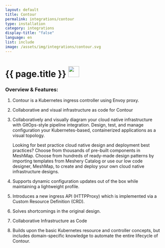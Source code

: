 ```yaml
---
layout: default
title: Contour
permalink: integrations/contour
type: installation
category: integrations
display-title: "false"
language: en
list: include
image: /assets/img/integrations/contour.svg
---
```


<h1>{{ page.title }} <img src="{{ page.image }}" style="width: 35px; height: 35px;" /></h1>


<!-- This needs replaced with the Category property, not the sub-category.
 #### Category: contour-operator -->

### Overview & Features:
1. Contour is a Kubernetes ingress controller using Envoy proxy.

2. Collaborative and visual infrastructure as code for Contour

4. 
    Collaboratively and visually diagram your cloud native infrastructure with GitOps-style pipeline integration. Design, test, and manage configuration your Kubernetes-based, containerized applications as a visual topology.



    Looking for best practice cloud native design and deployment best practices? Choose from thousands of pre-built components in MeshMap. Choose from hundreds of ready-made design patterns by importing templates from Meshery Catalog or use our low code designer, MeshMap, to create and deploy your own cloud native infrastructure designs.



5. Supports dynamic configuration updates out of the box while maintaining a lightweight profile.

6. Introduces a new ingress API (HTTPProxy) which is implemented via a Custom Resource Definition (CRD).

7. Solves shortcomings in the original design.

8. Collaborative Infrastructure as Code

9. Builds upon the basic Kubernetes resource and controller concepts, but includes domain-specific knowledge to automate the entire lifecycle of Contour.


